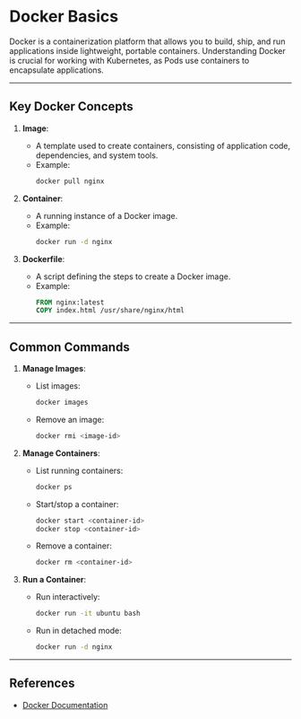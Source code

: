 # Docker Basics

Docker is a containerization platform that allows you to build, ship, and run applications inside lightweight, portable containers. Understanding Docker is crucial for working with Kubernetes, as Pods use containers to encapsulate applications.

---

## **Key Docker Concepts**

1. **Image**:
   - A template used to create containers, consisting of application code, dependencies, and system tools.
   - Example:
     ```bash
     docker pull nginx
     ```

2. **Container**:
   - A running instance of a Docker image.
   - Example:
     ```bash
     docker run -d nginx
     ```

3. **Dockerfile**:
   - A script defining the steps to create a Docker image.
   - Example:
     ```Dockerfile
     FROM nginx:latest
     COPY index.html /usr/share/nginx/html
     ```

---

## **Common Commands**

1. **Manage Images**:
   - List images:
     ```bash
     docker images
     ```
   - Remove an image:
     ```bash
     docker rmi <image-id>
     ```

2. **Manage Containers**:
   - List running containers:
     ```bash
     docker ps
     ```
   - Start/stop a container:
     ```bash
     docker start <container-id>
     docker stop <container-id>
     ```
   - Remove a container:
     ```bash
     docker rm <container-id>
     ```

3. **Run a Container**:
   - Run interactively:
     ```bash
     docker run -it ubuntu bash
     ```
   - Run in detached mode:
     ```bash
     docker run -d nginx
     ```

---

## **References**
- [Docker Documentation](https://docs.docker.com/)
